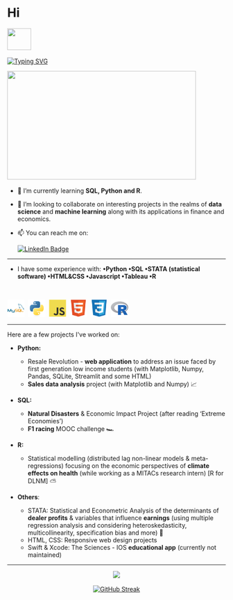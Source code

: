 # Hi 
<img src="https://media0.giphy.com/media/w1OBpBd7kJqHrJnJ13/giphy.gif?cid=ecf05e47gs0y9jp64dcs2f2ti9tf7845t8zm62ic0myotppe&rid=giphy.gif&ct=s" width="55" height="50" /> 

[![Typing SVG](https://readme-typing-svg.demolab.com?font=Fira+Code&size=25&pause=1000&color=FFFFFF&background=000000&center=true&vCenter=true&width=435&lines=I'm+V-Mayya+%F0%9F%91%A9;Economics+Student+%F0%9F%93%9A;Interested+in+Econometrics%2C;Data+Science%2C;Machine+Learning+%26+AI+%F0%9F%91%A9%E2%80%8D%F0%9F%92%BB!+)](https://git.io/typing-svg) 

<img src="chrisriedunsplash.jpeg" width="435" height="250" /> 
  
- 🌱 I’m currently learning **SQL, Python and R**.
- 💞️ I’m looking to collaborate on interesting projects in the realms of **data science** and **machine learning** along with its applications in finance and economics.
- 📫 You can reach me on: 

   <div id="badges"> <a href="https://www.linkedin.com/in/vaibhavi-c-mayya"> <img src="https://img.shields.io/badge/LinkedIn-blue?style=for-the-badge&logo=linkedin&logoColor=white" alt="LinkedIn Badge"/> </a></div> 

---

- I have some experience with: **•Python •SQL •STATA (statistical software) •HTML&CSS •Javascript •Tableau •R**

<br> 

  <img src="https://github.com/devicons/devicon/blob/master/icons/mysql/mysql-original-wordmark.svg" title="MySQL"  alt="MySQL" width="40" height="40"/>&nbsp;
  <img src="https://github.com/devicons/devicon/blob/master/icons/python/python-original.svg" title="Python"  alt="Python" width="40" height="40"/>&nbsp;
  <img src="https://github.com/devicons/devicon/blob/master/icons/javascript/javascript-original.svg" title="Javascript"  alt="Javascript" width="40" height="40"/>&nbsp;
  <img src="https://github.com/devicons/devicon/blob/master/icons/html5/html5-original.svg" title="HTML5"  alt="HTML5" width="40" height="40"/>&nbsp;
  <img src="https://github.com/devicons/devicon/blob/master/icons/css3/css3-original.svg" title="CSS3"  alt="CSS3" width="40" height="40"/>&nbsp;
  <img src="https://github.com/devicons/devicon/blob/master/icons/r/r-original.svg" title="R"  alt="R" width="40" height="40"/>&nbsp;

---

Here are a few projects I've worked on:
  
- **Python:**
    - Resale Revolution - **web application** to address an issue faced by first generation low income students (with Matplotlib, Numpy, Pandas, SQLite, Streamlit and some HTML)
    - **Sales data analysis** project (with Matplotlib and Numpy) 📈
 
- **SQL:**
    - **Natural Disasters** & Economic Impact Project (after reading ‘Extreme Economies’)
    - **F1 racing** MOOC challenge 🏎️

- **R:**
    - Statistical modelling (distributed lag non-linear models & meta-regressions) focusing on the economic perspectives of **climate effects on health** (while working as a MITACs research intern) [R for DLNM] ⛅ 
 
- **Others**:
    - STATA: Statistical and Econometric Analysis of the determinants of **dealer profits** & variables that influence **earnings** (using multiple regression analysis and considering heteroskedasticity, multicollinearity, specification bias and more) 🏫 
    - HTML, CSS: Responsive web design projects
    - Swift & Xcode: The Sciences - IOS **educational app** (currently not maintained) 

---
<div align="center">  
 
![](https://komarev.com/ghpvc/?username=V-Mayya) 

[![GitHub Streak](https://streak-stats.demolab.com?user=V-Mayya&theme=nightfox&border_radius=30&hide_current_streak=true)](https://git.io/streak-stats)

</div>

<!---
V-Mayya/V-Mayya is a ✨ special ✨ repository because its `README.md` (this file) appears on your GitHub profile.
You can click the Preview link to take a look at your changes.
--->

